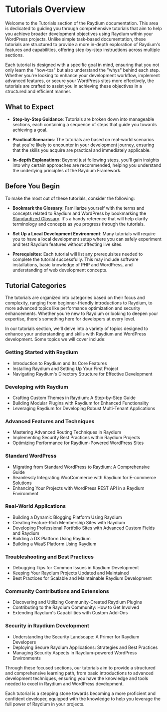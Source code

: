 # Tutorials Overview

Welcome to the Tutorials section of the Raydium documentation. This area is dedicated to guiding you through comprehensive tutorials that aim to help you achieve broader development objectives using Raydium within your WordPress projects. Unlike simple task-based documentation, these tutorials are structured to provide a more in-depth exploration of Raydium's features and capabilities, offering step-by-step instructions across multiple sections.

Each tutorial is designed with a specific goal in mind, ensuring that you not only learn the "how-tos" but also understand the "whys" behind each step. Whether you're looking to enhance your development workflow, implement advanced features, or secure your WordPress sites more effectively, the tutorials are crafted to assist you in achieving these objectives in a structured and efficient manner.

## What to Expect

- **Step-by-Step Guidance**: Tutorials are broken down into manageable sections, each containing a sequence of steps that guide you towards achieving a goal.

- **Practical Scenarios**: The tutorials are based on real-world scenarios that you're likely to encounter in your development journey, ensuring that the skills you acquire are practical and immediately applicable.

- **In-depth Explanations**: Beyond just following steps, you'll gain insights into why certain approaches are recommended, helping you understand the underlying principles of the Raydium Framework.

## Before You Begin

To make the most out of these tutorials, consider the following:

- **Bookmark the Glossary**: Familiarize yourself with the terms and concepts related to Raydium and WordPress by bookmarking the [Standardized Glossary](#). It's a handy reference that will help clarify terminology and concepts as you progress through the tutorials.

- **Set Up a Local Development Environment**: Many tutorials will require you to have a local development setup where you can safely experiment and test Raydium features without affecting live sites.

- **Prerequisites**: Each tutorial will list any prerequisites needed to complete the tutorial successfully. This may include software installations, basic knowledge of PHP and WordPress, and understanding of web development concepts.

## Tutorial Categories

The tutorials are organized into categories based on their focus and complexity, ranging from beginner-friendly introductions to Raydium, to more advanced topics like performance optimization and security enhancements. Whether you're new to Raydium or looking to deepen your expertise, there's something here for developers at every level.

In our tutorials section, we'll delve into a variety of topics designed to enhance your understanding and skills with Raydium and WordPress development. Some topics we will cover include:

### Getting Started with Raydium

- Introduction to Raydium and Its Core Features
- Installing Raydium and Setting Up Your First Project
- Navigating Raydium's Directory Structure for Effective Development

### Developing with Raydium

- Crafting Custom Themes in Raydium: A Step-by-Step Guide
- Building Modular Plugins with Raydium for Enhanced Functionality
- Leveraging Raydium for Developing Robust Multi-Tenant Applications

### Advanced Features and Techniques

- Mastering Advanced Routing Techniques in Raydium
- Implementing Security Best Practices within Raydium Projects
- Optimizing Performance for Raydium-Powered WordPress Sites

### Standard WordPress

- Migrating from Standard WordPress to Raydium: A Comprehensive Guide
- Seamlessly Integrating WooCommerce with Raydium for E-commerce Solutions
- Enhancing Your Projects with WordPress REST API in a Raydium Environment

### Real-World Applications

- Building a Dynamic Blogging Platform Using Raydium
- Creating Feature-Rich Membership Sites with Raydium
- Developing Professional Portfolio Sites with Advanced Custom Fields and Raydium
- Building a DX Platform Using Raydium
- Building a WaaS Platform Using Raydium

### Troubleshooting and Best Practices

- Debugging Tips for Common Issues in Raydium Development
- Keeping Your Raydium Projects Updated and Maintained
- Best Practices for Scalable and Maintainable Raydium Development

### Community Contributions and Extensions

- Discovering and Utilizing Community-Created Raydium Plugins
- Contributing to the Raydium Community: How to Get Involved
- Extending Raydium's Capabilities with Custom Add-Ons

### Security in Raydium Development

- Understanding the Security Landscape: A Primer for Raydium Developers
- Deploying Secure Raydium Applications: Strategies and Best Practices
- Managing Security Aspects in Raydium-powered WordPress Environments

Through these focused sections, our tutorials aim to provide a structured and comprehensive learning path, from basic introductions to advanced development techniques, ensuring you have the knowledge and tools needed to excel in Raydium and WordPress development.

Each tutorial is a stepping stone towards becoming a more proficient and confident  developer, equipped with the knowledge to help you leverage the full power of Raydium in your projects.
